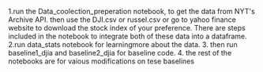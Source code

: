 1.run the Data_coolection_preperation notebook, to get the data from NYT's Archive API. then use the DJI.csv or russel.csv or go to yahoo finance website to download the stock index of your preference. There are steps included in the notebook to integrate both of these data into a dataframe.
2.run data_stats notebook for learningmore about the data.
3. then run baseline1_djia and baseline2_djia for baseline code.
4. the rest of the notebooks are for vaious modifications on tese baselines
